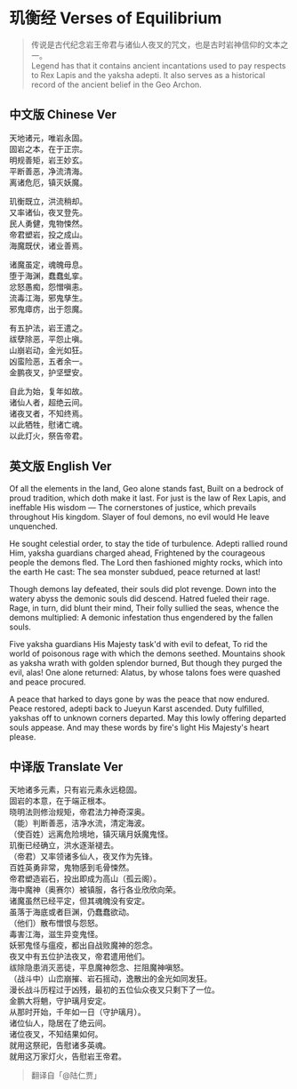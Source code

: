 # 玑衡经 Verses of Equilibrium

> 传说是古代纪念岩王帝君与诸仙人夜叉的咒文，也是古时岩神信仰的文本之一。<br>
> Legend has that it contains ancient incantations used to pay 
> respects to Rex Lapis and the yaksha adepti. It also serves as a historical 
> record of the ancient belief in the Geo Archon.

## 中文版 Chinese Ver

天地诸元，唯岩永固。<br>
固岩之本，在于正宗。<br>
明规善矩，岩王妙玄。<br>
平断善恶，净流清海。<br>
离诸危厄，镇灭妖魔。<br>

玑衡既立，洪流稍却。<br>
又率诸仙，夜叉登先。<br>
民人勇健，鬼物悚然。<br>
帝君塑岩，投之成山。<br>
海魔既伏，诸业善焉。<br>

诸魔虽定，魂魄毋息。<br>
堕于海渊，蠢蠢虬挛。<br>
忿怒愚痴，怨憎嗔恚。<br>
流毒江海，邪鬼孳生。<br>
邪鬼瘴疠，出于怨魔。<br>

有五护法，岩王遣之。<br>
祓孽除恶，平怨止嗔。<br>
山崩岩动，金光如狂。<br>
凶蛮险恶，五者余一。<br>
金鹏夜叉，护坚壁安。<br>

自此为始，复年如故。<br>
诸仙人者，超绝云间。<br>
诸夜叉者，不知终焉。<br>
以此牺牲，慰诸亡魂。<br>
以此灯火，祭告帝君。<br>

## 英文版 English Ver

Of all the elements in the land, Geo alone stands fast,
Built on a bedrock of proud tradition, which doth make it last.
For just is the law of Rex Lapis, and ineffable His wisdom —
The cornerstones of justice, which prevails throughout His kingdom.
Slayer of foul demons, no evil would He leave unquenched.

He sought celestial order, to stay the tide of turbulence.
Adepti rallied round Him, yaksha guardians charged ahead,
Frightened by the courageous people the demons fled.
The Lord then fashioned mighty rocks, which into the earth He cast:
The sea monster subdued, peace returned at last!

Though demons lay defeated, their souls did plot revenge.
Down into the watery abyss the demonic souls did descend.
Hatred fueled their rage. Rage, in turn, did blunt their mind,
Their folly sullied the seas, whence the demons multiplied:
A demonic infestation thus engendered by the fallen souls.

Five yaksha guardians His Majesty task'd with evil to defeat,
To rid the world of poisonous rage with which the demons seethed.
Mountains shook as yaksha wrath with golden splendor burned,
But though they purged the evil, alas! One alone returned:
Alatus, by whose talons foes were quashed and peace procured.

A peace that harked to days gone by was the peace that now endured.
Peace restored, adepti back to Jueyun Karst ascended.
Duty fulfilled, yakshas off to unknown corners departed.
May this lowly offering departed souls appease.
And may these words by fire's light His Majesty's heart please.

## 中译版 Translate Ver

天地诸多元素，只有岩元素永远稳固。<br>
固岩的本意，在于端正根本。<br>
晓明法则修治规矩，帝君法力神奇深奥。<br>
（能）判断善恶，洁净水流，清定海波。<br>
（使百姓）远离危险境地，镇灭璃月妖魔鬼怪。<br>
玑衡已经确立，洪水逐渐褪去。<br>
（帝君）又率领诸多仙人，夜叉作为先锋。<br>
百姓英勇非常，鬼物感到毛骨悚然。<br>
帝君塑造岩石，投出即成为高山（孤云阁）。<br>
海中魔神（奥赛尔）被镇服，各行各业欣欣向荣。<br>
诸魔虽然已经平定，但其魂魄没有安定。<br>
虽落于海底或者巨渊，仍蠢蠢欲动。<br>
（他们）散布憎恨与怨怒。<br>
毒害江海，滋生异变鬼怪。<br>
妖邪鬼怪与瘟疫，都出自战败魔神的怨念。<br>
夜叉中有五位护法夜叉，帝君遣用他们。<br>
祓除隐患消灭恶徒，平息魔神怨念、拦阻魔神嗔怒。<br>
（战斗中）山峦崩摧、岩石摇动，逸散出的金光如同发狂。<br>
漫长战斗历程过于凶残，最初的五位仙众夜叉只剩下了一位。<br>
金鹏大将魈，守护璃月安定。<br>
从那时开始，千年如一日（守护璃月）。<br>
诸位仙人，隐居在了绝云间。<br>
诸位夜叉，不知结果如何。<br>
就用这祭祀，告慰诸多英魂。<br>
就用这万家灯火，告慰岩王帝君。<br>

> 翻译自「@陆仁贾」
